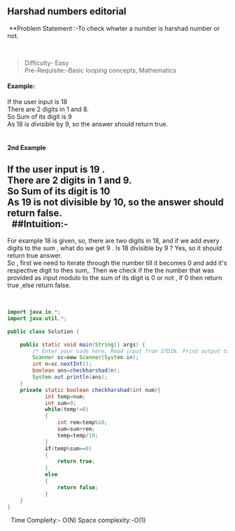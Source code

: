 ## Harshad  numbers editorial
​
**Problem Statement :-To check whwter a number is harshad number or not.

​
>Difficulty- Easy<br>
Pre-Requisite:-Basic looping concepts, Mathematics
​
​
#### Example:
If the user input is 18<br>
There are 2 digits in 1 and 8.<br>
So Sum of its digit is 9<br>
As 18 is divisible by 9, so the answer should return true.<br>
​
​
#### 2nd Example
If the user input is 19 . <br>
There are 2 digits in 1 and 9.<br>
So Sum of its digit is 10<br>
As 19 is not  divisible by 10, so the answer should return false.<br>
​
​
##Intuition:-
---
For example 18 is given, so, there are two digits in 18, and if we add every digits to the sum , what do we get  9 . Is 18 divisible by 9 ? Yes, so it should return true answer.  
So , first we need to iterate through the number till it becomes 0 and add it's respective digit to thes sum,. Then we check if the the number that was provided as input modulo to the sum of its digit is 0 or not , if 0 then return true ,else return false.  
<br>
```.java
​
import java.io.*;
import java.util.*;
​
public class Solution {
​
    public static void main(String[] args) {
        /* Enter your code here. Read input from STDIN. Print output to STDOUT. Your class should be named Solution. */
        Scanner sc=new Scanner(System.in);
        int n=sc.nextInt();
        boolean ans=checkharshad(n);
        System.out.println(ans);
    }
    private static boolean checkharshad(int num){
            int temp=num;
            int sum=0;
            while(temp!=0)
            {
                int rem=temp%10;
                sum=sum+rem;
                temp=temp/10;
            }
            if(temp%sum==0)
            {
                return true;
            }
            else
            {
                return false;
            }
    }
}
```
​
​
Time Compleity:- O(N)
Space complexity:-O(1)
​